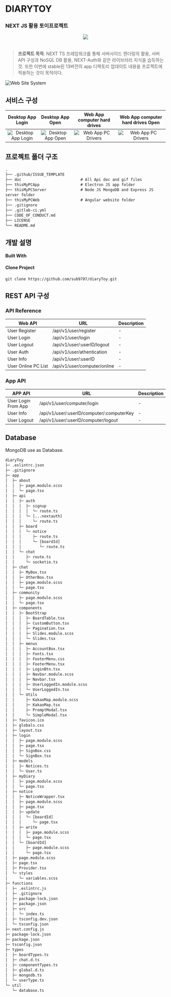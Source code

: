 # DIARYTOY

### NEXT JS 활용 토이프로젝트

<div align="center">
    <a href="http://thismypc.com/">
        <img src="https://raw.githubusercontent.com/supunlakmal/thismypc/master/thisMyPCWeb/angular-deprecated/src/assets/images/logo/logo-mini.png" crossorigin>
    </a>
</div>

<br />

> <strong>프로젝트 목적</strong>: NEXT TS 프레임워크를 통해 서버사이드 렌더링의 활용, 서버 API 구성과 NoSQL DB 활용, NEXT-Auth와 같은 라이브러리 지식을 습득하는 것. 또한 이번에 stable된 13버전의 app 디렉토리 업데이트 내용을 프로젝트에 적용하는 것이 목적이다.

![Web Site System](https://raw.githubusercontent.com/supunlakmal/thismypc/master/doc/gifAnimations/web_site_system.gif)

## 서비스 구성

|                                                                                          Desktop App Login                                                                                           |                                                                                         Desktop App Open                                                                                         |                                                                                      Web App computer hard drives                                                                                      |                                                                                   Web App computer hard drives Open                                                                                    |
| :--------------------------------------------------------------------------------------------------------------------------------------------------------------------------------------------------: | :----------------------------------------------------------------------------------------------------------------------------------------------------------------------------------------------: | :----------------------------------------------------------------------------------------------------------------------------------------------------------------------------------------------------: | :----------------------------------------------------------------------------------------------------------------------------------------------------------------------------------------------------: |
| <img src="https://raw.githubusercontent.com/supunlakmal/thismypc/master/thisMyPCWeb/angular-deprecated/src/assets/images/screen/app-login.PNG" title="Desktop App  Login " width="100%" crossorigin> | <img src="https://raw.githubusercontent.com/supunlakmal/thismypc/master/thisMyPCWeb/angular-deprecated/src/assets/images/screen/app-home.PNG" title="Desktop App Open" width="100%" crossorigin> | <img src="https://raw.githubusercontent.com/supunlakmal/thismypc/master/thisMyPCWeb/angular-deprecated/src/assets/images/screen/web-system.PNG" title="Web App  PC  Drivers" width="100%" crossorigin> | <img src="https://raw.githubusercontent.com/supunlakmal/thismypc/master/thisMyPCWeb/angular-deprecated/src/assets/images/screen/web-system.PNG" title="Web App  PC  Drivers" width="100%" crossorigin> |

## 프로젝트 폴더 구조

    .
    ├── .github/ISSUE_TEMPLATE
    ├── doc                          # All Api doc and gif files
    ├── thisMyPCApp                  # Electron JS app folder
    ├── thisMyPCServer               # Node JS MongoDB and Express JS server folder
    ├── thisMyPCWeb                  # Angular website folder
    ├── .gitignore
    ├── .gitlab-ci.yml
    ├── CODE_OF_CONDUCT.md
    ├── LICENSE
    └── README.md

## 개발 설명

#### Built With

#### Clone Project

```shell
git clone https://github.com/sub9707/diaryToy.git
```

## REST API 구성

### API Reference

| Web API             | URL                          | Description |
| ------------------- | ---------------------------- | ----------- |
| User Register       | /api/v1/user/register        | -           |
| User Login          | /api/v1/user/login           | -           |
| User Logout         | /api/v1/user/:userID/logout  | -           |
| User Auth           | /api/v1/user/athentication   | -           |
| User Info           | /api/v1/user/:userID         | -           |
| User Online PC List | /api/v1/user/computer/online | -           |

### App API

| APP API             | URL                                        | Description |
| ------------------- | ------------------------------------------ | ----------- |
| User Login From App | /api/v1/user/computer/login                | -           |
| User Info           | /api/v1/user/:userID/computer/:computerKey | -           |
| User Logout         | /api/v1/user/:userID/computer/logout       | -           |

## Database

MongoDB use as Database.

```
diaryToy
├─ .eslintrc.json
├─ .gitignore
├─ app
│  ├─ about
│  │  ├─ page.module.scss
│  │  └─ page.tsx
│  ├─ api
│  │  ├─ auth
│  │  │  ├─ signup
│  │  │  │  └─ route.ts
│  │  │  └─ [...nextauth]
│  │  │     └─ route.ts
│  │  ├─ board
│  │  │  └─ notice
│  │  │     ├─ route.ts
│  │  │     └─ [boardId]
│  │  │        └─ route.ts
│  │  └─ chat
│  │     ├─ route.ts
│  │     └─ socketio.ts
│  ├─ chat
│  │  ├─ MyBox.tsx
│  │  ├─ OtherBox.tsx
│  │  ├─ page.module.scss
│  │  └─ page.tsx
│  ├─ community
│  │  ├─ page.module.scss
│  │  └─ page.tsx
│  ├─ components
│  │  ├─ BootStrap
│  │  │  ├─ BoardTable.tsx
│  │  │  ├─ CustomButton.tsx
│  │  │  ├─ Pagination.tsx
│  │  │  ├─ Slides.module.scss
│  │  │  └─ Slides.tsx
│  │  ├─ menus
│  │  │  ├─ AccountBox.tsx
│  │  │  ├─ Fonts.tsx
│  │  │  ├─ FooterMenu.css
│  │  │  ├─ FooterMenu.tsx
│  │  │  ├─ LoginBtn.tsx
│  │  │  ├─ Navbar.module.scss
│  │  │  ├─ Navbar.tsx
│  │  │  ├─ UserLoggedIn.module.scss
│  │  │  └─ UserLoggedIn.tsx
│  │  └─ Utils
│  │     ├─ KakaoMap.module.scss
│  │     ├─ KakaoMap.tsx
│  │     ├─ PromptModal.tsx
│  │     └─ SimpleModal.tsx
│  ├─ favicon.ico
│  ├─ globals.css
│  ├─ layout.tsx
│  ├─ login
│  │  ├─ page.module.scss
│  │  ├─ page.tsx
│  │  ├─ SignBox.css
│  │  └─ SignBox.tsx
│  ├─ models
│  │  ├─ Notices.ts
│  │  └─ User.ts
│  ├─ myDiary
│  │  ├─ page.module.scss
│  │  └─ page.tsx
│  ├─ notice
│  │  ├─ NoticeWrapper.tsx
│  │  ├─ page.module.scss
│  │  ├─ page.tsx
│  │  ├─ update
│  │  │  └─ [boardId]
│  │  │     └─ page.tsx
│  │  ├─ write
│  │  │  ├─ page.module.scss
│  │  │  └─ page.tsx
│  │  └─ [boardId]
│  │     ├─ page.module.scss
│  │     └─ page.tsx
│  ├─ page.module.scss
│  ├─ page.tsx
│  ├─ Provider.tsx
│  └─ styles
│     └─ variables.scss
├─ functions
│  ├─ .eslintrc.js
│  ├─ .gitignore
│  ├─ package-lock.json
│  ├─ package.json
│  ├─ src
│  │  └─ index.ts
│  ├─ tsconfig.dev.json
│  └─ tsconfig.json
├─ next.config.js
├─ package-lock.json
├─ package.json
├─ tsconfig.json
├─ types
│  ├─ boardTypes.ts
│  ├─ chat.d.ts
│  ├─ componentTypes.ts
│  ├─ global.d.ts
│  ├─ mongodb.ts
│  └─ userType.ts
└─ util
   └─ database.ts
```
